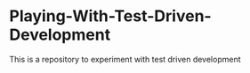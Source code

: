 # Playing-With-Test-Driven-Development
This is a repository to experiment with test driven development

